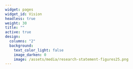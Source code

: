 ```yaml
---
widget: pages
widget_id: Vision
headless: true
weight: 30
title: ""
active: true
design:
  columns: "2"
  background:
    text_color_light: false
    image_darken: 0
    image: /assets/media/research-statement-figures25.png
---
```

